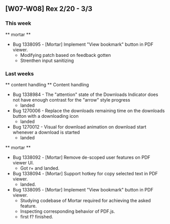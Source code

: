 
## [W07-W08] Rex 2/20 - 3/3 ##

### This week ###
** mortar **
- Bug 1338095 -	[Mortar] Implement "View bookmark" button in PDF viewer.
  - Modifying patch based on feedback gotten
  - Strenthen input sanitizing
  

### Last weeks ###
** content handling **
Content handling
- Bug 1338984 - The "attention" state of the Downloads Indicator does not have enough contrast for the "arrow" style progress
  - landed
- Bug 1270006 - Replace the downloads remaining time on the downloads button with a downloading icon
  - landed
- Bug 1270012 - Visual for download animation on download start whenever a download is started
  - landed

** mortar **
- Bug 1338092 - [Mortar] Remove de-scoped user features on PDF viewer UI.
  - Got r+ and landed.
- Bug 1338094 - [Mortar] Support hotkey for copy selected text in PDF viewer.
  - landed.
- Bug 1338095 -	[Mortar] Implement "View bookmark" button in PDF viewer.
  - Studying codebase of Mortar required for achieving the asked feature.
  - Inspecting corresponding behavior of PDF.js.
  - first f? finished.
  
